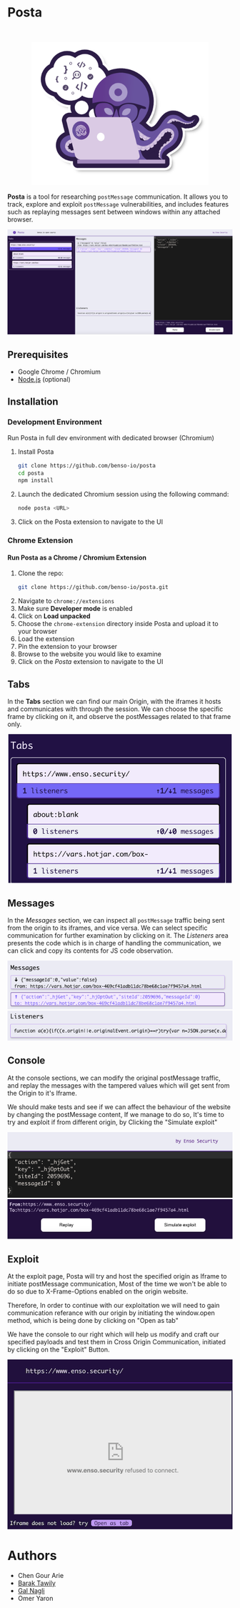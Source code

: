# Posta

<br /><p align="center"><a href="https://github.com/benso-io/posta" title="Posta"><img height="320" src="./images/benso-posta.png" alt="enso.security - Posta"></a></p>

**Posta** is a tool for researching `postMessage` communication. It allows you to track, explore and exploit `postMessage` vulnerabilities, and includes features such as replaying messages sent between windows within any attached browser.

<p align="center"><img src="./images/main_page.png" alt="Main Page"></p>

## Prerequisites
* Google Chrome / Chromium
* [Node.js](https://nodejs.org/en/download/) (optional)

## Installation

### Development Environment

Run Posta in full dev environment with dedicated browser (Chromium)

1. Install Posta
   ```bash
   git clone https://github.com/benso-io/posta
   cd posta
   npm install
   ```
1. Launch the dedicated Chromium session using the following command:
   ```bash
   node posta <URL>
   ```
1. Click on the Posta extension to navigate to the UI

### Chrome Extension

#### Run Posta as a Chrome / Chromium Extension

1. Clone the repo:
   ```bash
   git clone https://github.com/benso-io/posta.git
   ```
1. Navigate to `chrome://extensions`
1. Make sure **Developer mode** is enabled
1. Click on **Load unpacked**
1. Choose the `chrome-extension` directory inside Posta and upload it to your browser
1. Load the extension
1. Pin the extension to your browser
1. Browse to the website you would like to examine
1. Click on the *Posta* extension to navigate to the UI

## Tabs
In the **Tabs** section we can find our main Origin, with the iframes it hosts and communicates with through the session.
We can choose the specific frame by clicking on it, and observe the postMessages related to that frame only.

<p align="center"><img width="500" src="./images/tabs.png" alt="Tabs"></p>

## Messages
In the *Messages* section, we can inspect all `postMessage` traffic being sent from the origin to its iframes, and vice versa.
We can select specific communication for further examination by clicking on it.
The *Listeners* area presents the code which is in charge of handling the communication, we can click and copy its contents for JS code observation.

<p align="center"><img src="./images/messages.png" alt="Messages">
<img src="./images/listeners.png" alt="Listeners"></p>

## Console
At the console sections, we can modify the original postMessage traffic, and replay the messages with the tampered values which will get sent from the Origin to it's Iframe.

We should make tests and see if we can affect the behaviour of the website by changing the postMessage content, If we manage to do so, It's time to try and exploit if from different origin, by Clicking the "Simulate exploit"

<p align="center"><img src="./images/console.png" alt="Console">
<img src="./images/buttons.png" alt="Buttons"></p>


## Exploit

At the exploit page, Posta will try and host the specified origin as Iframe to initiate postMessage communication, Most of the time we won't be able to do so due to X-Frame-Options enabled on the origin website.

Therefore, In order to continue with our exploitation we will need to gain communication referance with our origin by initiating the window.open method, which is being done by clicking on "Open as tab"

We have the console to our right which will help us modify and craft our specified payloads and test them in Cross Origin Communication, initiated by clicking on the "Exploit" Button.

<p align="center"><img src="./images/exploit_content.png" alt="Exploit Content"></p>

# Authors
- Chen Gour Arie
- [Barak Tawily](https://quitten.github.io/)
- [Gal Nagli](https://github.com/NagliNagli)
- Omer Yaron
